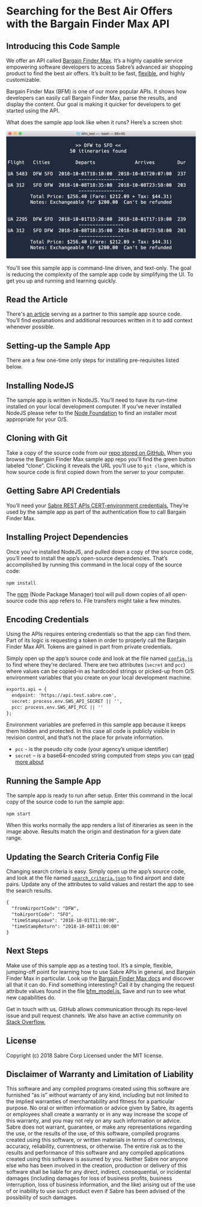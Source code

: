 # Searching for the Best Air Offers with the Bargain Finder Max API
## Introducing this Code Sample

We offer an API called [Bargain Finder Max](https://developer.sabre.com/docs/read/rest_apis/air/search/bargain_finder_max). It’s a highly capable service empowering software developers to access Sabre’s advanced air shopping product to find the best air offers. It’s built to be fast, [flexible](http://files.developer.sabre.com/doc/providerdoc/shopping/BargainFinderMax_Help/BargainFinderMax_Help.htm#Getting_Started/FeaturesofBFM.htm), and highly customizable.

Bargain Finder Max (BFM) is one of our more popular APIs.  It shows how developers can easily call Bargain Finder Max, parse the results, and display the content. Our goal is making it quicker for developers to get started using the API.

What does the sample app look like when it runs? Here’s a screen shot:

![App Screenshot](./docs/bfm_sample_01.png)

You'll see this sample app is command-line driven, and text-only. The goal is reducing the complexity of the sample app code by simplifying the UI. To get you up and running and learning quickly.

## Read the Article

There's [an article](https://blog.developer.sabre.com/) serving as a partner to this sample app source code. You’ll find explanations and additional resources written in it to add context whenever possible. 

## Setting-up the Sample App

There are a few one-time only steps for installing pre-requisites listed below.

## Installing NodeJS

The sample app is written in NodeJS. You’ll need to have its run-time installed on your local development computer. If you’ve never installed NodeJS please refer to the [Node Foundation](https://nodejs.org/en/download/) to find an installer most appropriate for your O/S. 

## Cloning with Git

Take a copy of the source code from our [repo stored on GitHub.](https://github.com/SabreDevStudio/bargain-finder-max-sample-nodejs) When you browse the Bargain Finder Max sample app repo you’ll find the green button labeled “clone”. Clicking it reveals the URL you’ll use to `git clone`, which is how source code is first copied down from the server to your computer. 

## Getting Sabre API Credentials

You’ll need your [Sabre REST APIs CERT-environment credentials.](https://developer.sabre.com/resources/getting_started_with_sabre_apis/) They’re used by the sample app as part of the authentication flow to call Bargain Finder Max.

## Installing Project Dependencies

Once you’ve installed NodeJS, and pulled down a copy of the source code, you’ll need to install the app’s open-source dependencies. That’s accomplished by running this command in the local copy of the source code:

`npm install`

The [npm](https://www.npmjs.com/) (Node Package Manager) tool will pull down copies of all open-source code this app refers to. File transfers might take a few minutes.

## Encoding Credentials

Using the APIs requires entering credentials so that the app can find them. Part of its logic is requesting a token in order to properly call the Bargain Finder Max API. Tokens are gained in part from private credentials.

Simply open up the app’s source code and look at the file named [`config.js`](./src/config.js) to find where they’re declared. There are two attributes (`secret` and `pcc`) where values can be copied-in as hardcoded strings or picked-up from O/S environment variables that you create on your local development machine.

```
exports.api = {
  endpoint: 'https://api.test.sabre.com',
  secret: process.env.SWS_API_SECRET || '',
  pcc: process.env.SWS_API_PCC || ''
};
```

Environment variables are preferred in this sample app because it keeps them hidden and protected. In this case all code is publicly visible in revision control, and that’s not the place for private information.

* `pcc` - is the pseudo city code (your agency’s unique identifier)
* `secret` – is a base64-encoded string computed from steps you can [read more about](https://developer.sabre.com/page/read/resources/getting_started_with_sabre_apis/how_to_get_a_token)

## Running the Sample App

The sample app is ready to run after setup. Enter this command in the local copy of the source code to run the sample app:

`npm start` 

When this works normally the app renders a list of itineraries as seen in the image above. Results match the origin and destination for a given date range.

## Updating the Search Criteria Config File

Changing search criteria is easy. Simply open up the app’s source code, and look at the file named [`search_criteria.json`](./src/search_criteria.json) to find airport and date pairs. Update any of the attributes to valid values and restart the app to see the search results.

```
{
  "fromAirportCode": "DFW",
  "toAirportCode": "SFO",
  "timeStampLeave": "2018-10-01T11:00:00",
  "timeStampReturn": "2018-10-08T11:00:00"
}
```

## Next Steps

Make use of this sample app as a testing tool. It’s a simple, flexible, jumping-off point for learning how to use Sabre APIs in general, and Bargain Finder Max in particular. Look up the [Bargain Finder Max docs](https://developer.sabre.com/docs/read/rest_apis/air/search/bargain_finder_max) and discover all that it can do. Find something interesting? Call it by changing the request attribute values found in the file [bfm_model.js.](./src/bfm_model.js) Save and run to see what new capabilities do. 

Get in touch with us. GitHub allows communication through its repo-level issue and pull request channels. We also have an active community on [Stack Overflow.](https://stackoverflow.com/questions/tagged/sabre) 

## License

Copyright (c) 2018 Sabre Corp Licensed under the MIT license.

## Disclaimer of Warranty and Limitation of Liability

This software and any compiled programs created using this software are furnished “as is” without warranty of any kind, including but not limited to the implied warranties of merchantability and fitness for a particular purpose. No oral or written information or advice given by Sabre, its agents or employees shall create a warranty or in any way increase the scope of this warranty, and you may not rely on any such information or advice.
Sabre does not warrant, guarantee, or make any representations regarding the use, or the results of the use, of this software, compiled programs created using this software, or written materials in terms of correctness, accuracy, reliability, currentness, or otherwise. The entire risk as to the results and performance of this software and any compiled applications created using this software is assumed by you. Neither Sabre nor anyone else who has been involved in the creation, production or delivery of this software shall be liable for any direct, indirect, consequential, or incidental damages (including damages for loss of business profits, business interruption, loss of business information, and the like) arising out of the use of or inability to use such product even if Sabre has been advised of the possibility of such damages.
